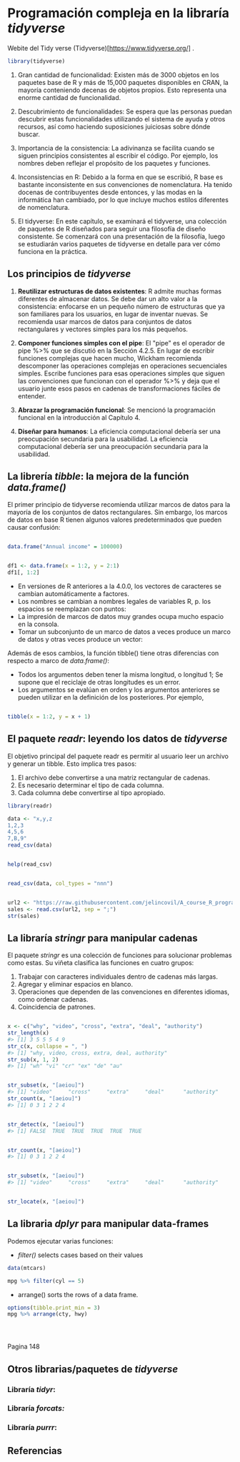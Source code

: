 
# Programación compleja en la libraría *tidyverse*


Webite del Tidy verse  (Tidyverse)[https://www.tidyverse.org/] .

```r
library(tidyverse)
```


1. Gran cantidad de funcionalidad: Existen más de 3000 objetos en los paquetes base de R y más de 15,000 paquetes disponibles en CRAN, la mayoría conteniendo decenas de objetos propios. Esto representa una enorme cantidad de funcionalidad.

2. Descubrimiento de funcionalidades: Se espera que las personas puedan descubrir estas funcionalidades utilizando el sistema de ayuda y otros recursos, así como haciendo suposiciones juiciosas sobre dónde buscar.

3. Importancia de la consistencia: La adivinanza se facilita cuando se siguen principios consistentes al escribir el código. Por ejemplo, los nombres deben reflejar el propósito de los paquetes y funciones.

4. Inconsistencias en R: Debido a la forma en que se escribió, R base es bastante inconsistente en sus convenciones de nomenclatura. Ha tenido docenas de contribuyentes desde entonces, y las modas en la informática han cambiado, por lo que incluye muchos estilos diferentes de nomenclatura.

5. El tidyverse: En este capítulo, se examinará el tidyverse, una colección de paquetes de R diseñados para seguir una filosofía de diseño consistente. Se comenzará con una presentación de la filosofía, luego se estudiarán varios paquetes de tidyverse en detalle para ver cómo funciona en la práctica.


## Los principios de *tidyverse*

1. **Reutilizar estructuras de datos existentes**: R admite muchas formas diferentes de almacenar datos. Se debe dar un alto valor a la consistencia: enfocarse en un pequeño número de estructuras que ya son familiares para los usuarios, en lugar de inventar nuevas. Se recomienda usar marcos de datos para conjuntos de datos rectangulares y vectores simples para los más pequeños.

2. **Componer funciones simples con el pipe**: El "pipe" es el operador de pipe %>% que se discutió en la Sección 4.2.5. En lugar de escribir funciones complejas que hacen mucho, Wickham recomienda descomponer las operaciones complejas en operaciones secuenciales simples. Escribe funciones para esas operaciones simples que siguen las convenciones que funcionan con el operador %>% y deja que el usuario junte esos pasos en cadenas de transformaciones fáciles de entender.

3. **Abrazar la programación funcional**: Se mencionó la programación funcional en la introducción al Capítulo 4.

4. **Diseñar para humanos**: La eficiencia computacional debería ser una preocupación secundaria para la usabilidad. La eficiencia computacional debería ser una preocupación secundaria para la usabilidad.
   
##  La librería *tibble*: la mejora de la función *data.frame()*

El primer principio de tidyverse recomienda utilizar marcos de datos para la mayoría de los conjuntos de datos rectangulares. Sin embargo, los marcos de datos en base R tienen algunos
valores predeterminados que pueden causar confusión:

```r

data.frame("Annual income" = 100000)

```

```r

df1 <- data.frame(x = 1:2, y = 2:1)
df1[, 1:2]

```


- En versiones de R anteriores a la 4.0.0, los vectores de caracteres se cambian automáticamente a factores.
- Los nombres se cambian a nombres legales de variables R, p. los espacios se reemplazan con puntos:
- La impresión de marcos de datos muy grandes ocupa mucho espacio en la consola.
- Tomar un subconjunto de un marco de datos a veces produce un marco de datos y otras veces produce un vector:

Además de esos cambios, la función tibble() tiene otras diferencias con respecto a marco de *data.frame()*:
- Todos los argumentos deben tener la misma longitud, o longitud 1; Se supone que el reciclaje de otras longitudes es un error.
- Los argumentos se evalúan en orden y los argumentos anteriores se pueden utilizar en la definición de los posteriores. Por ejemplo,
 

```r

tibble(x = 1:2, y = x + 1)

```


## El paquete *readr*: leyendo los datos de *tidyverse*

El objetivo principal del paquete readr es permitir al usuario leer un archivo  y generar un tibble. Esto implica tres pasos:

1. El archivo debe convertirse a una matriz rectangular de cadenas.
2. Es necesario determinar el tipo de cada columna.
3. Cada columna debe convertirse al tipo apropiado.

```r
library(readr)

data <- "x,y,z
1,2,3
4,5,6
7,B,9"
read_csv(data)

```

```r

help(read_csv)

```

```r

read_csv(data, col_types = "nnn")

```

```r

url2 <- "https://raw.githubusercontent.com/jelincovil/A_course_R_programming/main/Datos/sales.csv"
sales <- read.csv(url2, sep = ";")
str(sales)

```


## La libraría *stringr* para manipular cadenas


El paquete *stringr* es una colección de funciones para solucionar problemas como estas. 
Su viñeta clasifica las funciones en cuatro grupos:

1. Trabajar con caracteres individuales dentro de cadenas más largas.
2. Agregar y eliminar espacios en blanco.
3. Operaciones que dependen de las convenciones en diferentes idiomas, como ordenar cadenas.
4. Coincidencia de patrones.

```r

x <- c("why", "video", "cross", "extra", "deal", "authority")
str_length(x) 
#> [1] 3 5 5 5 4 9
str_c(x, collapse = ", ")
#> [1] "why, video, cross, extra, deal, authority"
str_sub(x, 1, 2)
#> [1] "wh" "vi" "cr" "ex" "de" "au"

```

```r

str_subset(x, "[aeiou]")
#> [1] "video"     "cross"     "extra"     "deal"      "authority"
str_count(x, "[aeiou]")
#> [1] 0 3 1 2 2 4


```

```r

str_detect(x, "[aeiou]")
#> [1] FALSE  TRUE  TRUE  TRUE  TRUE  TRUE

```


```r

str_count(x, "[aeiou]")
#> [1] 0 3 1 2 2 4

```


```r

str_subset(x, "[aeiou]")
#> [1] "video"     "cross"     "extra"     "deal"      "authority"


str_locate(x, "[aeiou]")

```



## La libraria *dplyr* para manipular data-frames 

Podemos ejecutar varias funciones:
- *filter()* selects cases based on their values
  
```r
data(mtcars)

mpg %>% filter(cyl == 5)

```

- arrange() sorts the rows of a data frame.
  
```r
options(tibble.print_min = 3)
mpg %>% arrange(cty, hwy)

```

```r


```

```r


```

```r


```
 Pagina 148
 
## Otros librarias/paquetes de *tidyverse* 

### Libraría *tidyr*: 
### Libraría *forcats:*
### Libraría *purrr*: 

## Referencias
